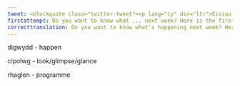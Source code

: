 ```yaml
---
tweet: <blockquote class="twitter-tweet"><p lang="cy" dir="ltr">Eisiau gwybod beth sy&#39;n digwydd yr wythnos nesaf? Dyma&#39;r cipolwg cyntaf ar raglen <a href="https://twitter.com/hashtag/steddfodAmGen?src=hash&amp;ref_src=twsrc%5Etfw">#steddfodAmGen</a> o 29 Mehefin ymlaen <a href="https://t.co/TT95kFD2YX">pic.twitter.com/TT95kFD2YX</a></p>&mdash; eisteddfod (@eisteddfod) <a href="https://twitter.com/eisteddfod/status/1276530825048309760?ref_src=twsrc%5Etfw">June 26, 2020</a></blockquote> <script async src="https://platform.twitter.com/widgets.js" charset="utf-8"></script>
firstattempt: Do you want to know what ... next week? Here is the first ... '#steddfodAmGen' on 29th ...
correcttranslation: Do you want to know what's happening next week? Here is the first glimpse of the '#steddfodAmGen' program from 29th June.
---
```

digwydd - happen

cipolwg - look/glimpse/glance

rhaglen - programme